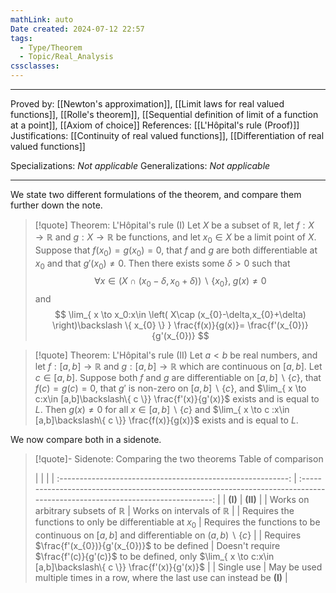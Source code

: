 ```yaml
---
mathLink: auto
Date created: 2024-07-12 22:57
tags:
  - Type/Theorem
  - Topic/Real_Analysis
cssclasses:
---
```


---

Proved by: [[Newton's approximation]], [[Limit laws for real valued functions]], [[Rolle's theorem]], [[Sequential definition of limit of a function at a point]], [[Axiom of choice]]
References: [[L'Hôpital's rule (Proof)]]
Justifications: [[Continuity of real valued functions]], [[Differentiation of real valued functions]]

Specializations: _Not applicable_
Generalizations: _Not applicable_

---

We state two different formulations of the theorem, and compare them further down the note.

> [!quote] Theorem: L'Hôpital's rule (I)
> Let $X$ be a subset of $\mathbb{R}$, let $f:X\to \mathbb{R}$ and $g:X\to \mathbb{R}$ be functions, and let $x_{0}\in X$ be a limit point of $X$. Suppose that $f(x_{0})=g(x_{0})=0$, that $f$ and $g$ are both differentiable at $x_{0}$ and that $g'(x_{0})\neq 0$. Then there exists some $\delta>0$ such that $$ \forall x\in \left( X\cap (x_{0}-\delta,x_{0}+\delta) \right)\backslash \{ x_{0} \}, \;g(x)\neq 0  $$and $$ \lim_{ x \to x_0:x\in \left( X\cap (x_{0}-\delta,x_{0}+\delta) \right)\backslash \{ x_{0} \} } \frac{f(x)}{g(x)}= \frac{f'(x_{0})}{g'(x_{0})}  $$

>[!quote] Theorem: L'Hôpital's rule (II)
>Let $a<b$ be real numbers, and let $f:[a,b]\to \mathbb{R}$ and $g:[a,b]\to \mathbb{R}$ which are continuous on $[a,b]$. Let $c\in [a,b]$. Suppose both $f$ and $g$ are differentiable on $[a,b]\backslash\{ c \}$, that $f(c)=g(c)=0$, that $g'$ is non-zero on $[a,b]\backslash\{ c \}$, and $\lim_{ x \to c:x\in [a,b]\backslash\{ c \}} \frac{f'(x)}{g'(x)}$ exists and is equal to $L$. Then $g(x)\neq 0$ for all $x\in [a,b]\backslash\{ c \}$ and $\lim_{ x \to c :x\in [a,b]\backslash\{ c \}} \frac{f(x)}{g(x)}$ exists and is equal to $L$.

We now compare both in a sidenote.

>[!quote]- Sidenote: Comparing the two theorems
>Table of comparison 
>
>|                                                             |                                                                                                                             |
| :---------------------------------------------------------: | :-------------------------------------------------------------------------------------------------------------------------: |
|                           **(I)**                           |                                                          **(II)**                                                           |
|         Works on arbitrary subsets of $\mathbb{R}$          |                                             Works on intervals of $\mathbb{R}$                                              |
| Requires the functions to only be differentiable at $x_{0}$ |              Requires the functions to be continuous on $[a,b]$ and differentiable on $(a,b)\backslash\{ c \}$              |
|    Requires $\frac{f'(x_{0})}{g'(x_{0})}$ to be defined     | Doesn't require $\frac{f'(c)}{g'(c)}$ to be defined, only $\lim_{ x \to c:x\in [a,b]\backslash\{ c \}} \frac{f'(x)}{g'(x)}$ |
|                         Single use                          |                       May be used multiple times in a row, where the last use can instead be **(I)**                        | 









